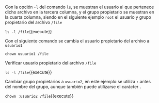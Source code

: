 Con  la opción `-l` del comando `ls`, se muestran el usuario al que pertenece dicho archivo en la tercera columna, y el grupo propietario se muestran en la cuarta columna, siendo en el siguiente ejemplo `root` el usuario y grupo propietario del archivo `/file`

`ls -l /file`{{execute}}

Con el siguiente comando se cambia el usuario propietario del archivo a `usuario1`

`chown usuario1 /file`

Verificar usuario propietario del archivo `/file`

`ls -l /file`{{execute}}

Cambiar grupo propietarios a `usuario2`, en este ejemplo se utiliza `:` antes del nombre del grupo, aunque también puede utilizarse el carácter `.`

`chown :usuario2 /file`{{execute}}

